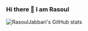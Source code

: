 ### Hi there 👋 I am Rasoul
![RasoulJabbari's GitHub stats](https://github-readme-stats-git-masterrstaa-rickstaa.vercel.app/api?username=rasouljabbari&show_icons=true&theme=radical)

<!-- ![RasoulJabbari's Top languages](https://github-readme-stats-git-masterrstaa-rickstaa.vercel.app/api/top-langs/?username=rasouljabbari&show_icons=true&theme=radical) -->

<!--
**rasouljabbari/rasouljabbari** is a ✨ _special_ ✨ repository because its `README.md` (this file) appears on your GitHub profile.

Here are some ideas to get you started:

- 🔭 I’m currently working on ...
- 🌱 I’m currently learning ...
- 👯 I’m looking to collaborate on ...
- 🤔 I’m looking for help with ...
- 💬 Ask me about ...
- 📫 How to reach me: ...
- 😄 Pronouns: ...
- ⚡ Fun fact: ...
-->
